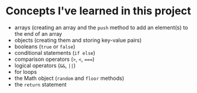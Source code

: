 # Concepts I've learned in this project

- arrays (creating an array and the `push` method to add an element(s) to the end of an array
- objects (creating them and storing key-value pairs)
- booleans (`true` or `false`)
- conditional statements (`if else`)
- comparison operators (`>`, `<`, `===`)
- logical operators (`&&`, `||`)
- for loops
- the Math object (`random` and `floor` methods)
- the `return` statement
